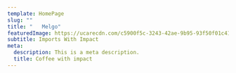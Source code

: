 ```yaml
---
template: HomePage
slug: ""
title: "   Melgo"
featuredImage: https://ucarecdn.com/c5900f5c-3243-42ae-9b95-93f50f01c419/
subtitle: Imports With Impact
meta:
  description: This is a meta description.
  title: Coffee with impact
---
```



[](https://app.netlify.com/start/deploy?repository=https://github.com/thriveweb/yellowcake&stack=cms)